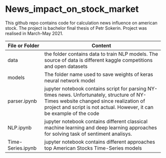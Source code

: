 # News_impact_on_stock_market

This github repo contains code for calculation news influence on american stock. The project is bachelor final thesis of Petr Sokerin. 
Project was realised in March-May 2021. 


| File or Folder | Content |
| --- | --- |
| data | the folder contains data to train NLP models. The source of data is different kaggle competitions and open datasets |
| models | The folder name used to save weights of keras neural network model |
| parser.ipynb | jupyter notebook contains script for parsing NY-times news. Unfortunately, structure of NY-Times website changed since realization of project and script is not actual. However, it can be example of the code |
| NLP.ipynb | jupyter notebook contains different classical machine learning and deep learning approaches for solving task of sentiment analisys.  |
| Time-Series.ipynb | jupyter notebook  contains different approaches top American Stocks Time-Series models |
